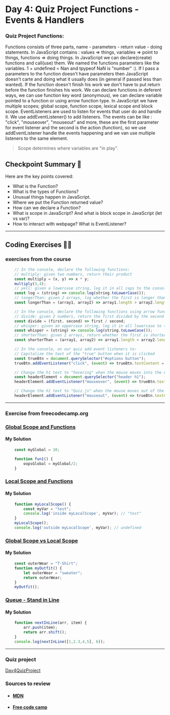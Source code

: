 
# Day 4: Quiz Project Functions - Events & Handlers

### Quiz Project Functions:

Functions consists of three parts, name - parameters - return value - doing statements. In JavaScript contains : values => things, variables => point to things, functions => doing things. In JavaScript we can declare(create) functions and call(use) them. We named the functions parameters like the variables.
1 + undefined = Nan and tpypeof NaN is "number" :). If I pass a parameters to the function doesn't have parameters then JavaScript doesn't carte and doing what it usually does (in general if passed less than wanted). If the function doesn't finish his work we don't have to put return before the function finishes his work. We can declare functions in deferent ways, we can use function key word (anonymous), we can declare variable pointed to a function or using arrow function type.
In JavaScript we have multiple scopes; global scope, function scope, lexical scope and block scope.
EventListeners are used to listen for events that user do and handle it. We use addEventListener() to add listeners. The events can be like : "click", "mouseover", "mouseout" and more, these are the first parameter for event listener and the second is the action (function), so we use addEventListener handle the events happening and we van use multiple listeners to the same element.
> Scope determines where variables are "in play".

## Checkpoint Summary :vertical_traffic_light:

Here are the key points covered:

- What is the Function?
- What is the types of Functions?
- Unusual things happen in JavaScript.
- Where we put the Function returned value?
- How can we declare a Function?
- What is scope in JavaScript? And what is block scope in JavaScript (let vs var)?
- How to interact with webpage? What is EventListener?

---

## Coding Exercises :man_technologist:

### exercises from the course

```javascript
    // In the console, declare the following functions:
    // multiply: given two numbers, return their product
    const multiply = (x, y) => x * y;
    multiply(3,4);
    // yell: given a lowercase string, log it in all caps to the console
    const log = (string) => console.log(string.toLowerCase());
    // longerThan: given 2 arrays, log whether the first is longer than second
    const longerThan = (array1, array2) => array1.length > array2.length;
```

```javascript
    // In the console, declare the following functions using arrow functions:
    // divide: given 2 numbers, return the first divided by the second
    const divide = (first, second) => first / second;
    // whisper: given an uppercase string, log it in all lowercase to the console
    const whisper = (string) => console.log(string.toLoweCase());
    // shorterThan: given 2 arrays, return whether the first is shorter than the second
    const shorterThan = (array1, array2) => array1.length < array2.length;
```

```javascript
    // In the console, on our quiz add event listeners to:
    // Capitalize the text of the "true" button when it is clicked
    const trueBtn = document.querySelector("#options button");
    trueBtn.addEventListener("click", (event) => trueBtn.textContent = trueBtn.textContent.toUpperCase());

    // Change the h1 text to "hovering" when the mouse moves into the element
    const headerElement = document.querySelector("header h1");
    headerElement.addEventListener("mouseover", (event) => trueBtn.textContent = "hovering");

    // Change the h1 text to "Quiz.js" when the mouse moves out of the element
    headerElement.addEventListener("mouseout", (event) => trueBtn.textContent = "Quiz.js")
```

---

### Exercise from freecodecamp.org

### [Global Scope and Functions](https://www.freecodecamp.org/learn/javascript-algorithms-and-data-structures/basic-javascript/global-scope-and-functions)

#### My Solution

```javascript
    const myGlobal = 10;

    function fun1() {
        oopsGlobal = myGlobal/2;
    }
```

### [Local Scope and Functions](https://www.freecodecamp.org/learn/javascript-algorithms-and-data-structures/basic-javascript/local-scope-and-functions)

#### My Solution

```javascript
    function myLocalScope() {
        const myVar = "test";
        console.log('inside myLocalScope', myVar); // "test"
    }
    myLocalScope();
    console.log('outside myLocalScope', myVar); // undefined
```

### [Global Scope vs Local  Scope](https://www.freecodecamp.org/learn/javascript-algorithms-and-data-structures/basic-javascript/global-vs--local-scope-in-functions)

#### My Solution

```javascript
    const outerWear = "T-Shirt";
    function myOutfit() {
        let outerWear = "sweater";
        return outerWear;
    }
    myOutfit();
```

### [Queue - Stand in Line](https://www.freecodecamp.org/learn/javascript-algorithms-and-data-structures/basic-javascript/stand-in-line)

#### My Solution

```javascript
    function nextInLine(arr, item) {
        arr.push(item);
        return arr.shift();
    }
    console.log(nextInLine([1,2.3,4,5], 6));
```

---

### Quiz project

[Day4QuizProject](./QuizProject/Quiz.html)

### Sources to review
- #### [MDN](https://developer.mozilla.org/)
- #### [Free code camp](https://www.freecodecamp.org/)
